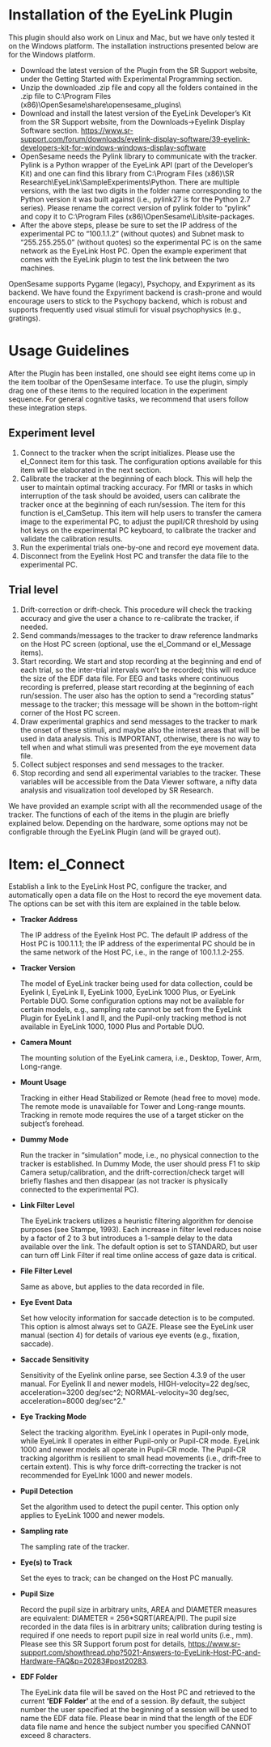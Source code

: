 # Installation of the EyeLink Plugin

This plugin should also work on Linux and Mac, but we have only tested it on the Windows platform. The installation instructions presented below are for the Windows platform.

* Download the latest version of the Plugin from the SR Support website, under the Getting Started with Experimental Programming section.
* Unzip the downloaded .zip file and copy all the folders contained in the .zip file to C:\Program Files (x86)\OpenSesame\share\opensesame_plugins\
* Download and install the latest version of the EyeLink Developer’s Kit from the SR Support website, from the Downloads->Eyelink Display Software section. https://www.sr-support.com/forum/downloads/eyelink-display-software/39-eyelink-developers-kit-for-windows-windows-display-software
* OpenSesame needs the Pylink library to communicate with the tracker. Pylink is a Python wrapper of the EyeLink API (part of the Developer’s Kit) and one can find this library from C:\Program Files (x86)\SR Research\EyeLink\SampleExperiments\Python. There are multiple versions, with the last two digits in the folder name corresponding to the Python version it was built against (i.e., pylink27 is for the Python 2.7 series). Please rename the correct version of pylink folder to “pylink” and copy it to C:\Program Files (x86)\OpenSesame\Lib\site-packages. 
* After the above steps, please be sure to set the IP address of the experimental PC to “100.1.1.2” (without quotes) and Subnet mask to “255.255.255.0” (without quotes) so the experimental PC is on the same network as the EyeLink Host PC. Open the example experiment that comes with the EyeLink plugin to test the link between the two machines.  

OpenSesame supports Pygame (legacy), Psychopy, and Expyriment as its backend. We have found the Expyriment backend is crash-prone and would encourage users to stick to the Psychopy backend, which is robust and supports frequently used visual stimuli for visual psychophysics (e.g., gratings).

# Usage Guidelines

After the Plugin has been installed, one should see eight items come up in the item toolbar of the OpenSesame interface. To use the plugin, simply drag one of these items to the required location in the experiment sequence. For general cognitive tasks, we recommend that users follow these integration steps.

## Experiment level
1. Connect to the tracker when the script initializes. Please use the el_Connect item for this task. The configuration options available for this item will be elaborated in the next section.
2. Calibrate the tracker at the beginning of each block. This will help the user to maintain optimal tracking accuracy. For fMRI or tasks in which interruption of the task should be avoided, users can calibrate the tracker once at the beginning of each run/session. The item for this function is el_CamSetup. This item will help users to transfer the camera image to the experimental PC, to adjust the pupil/CR threshold by using hot keys on the experimental PC keyboard, to calibrate the tracker and validate the calibration results. 
3. Run the experimental trials one-by-one and record eye movement data.
4. Disconnect from the Eyelink Host PC and transfer the data file to the experimental PC.

## Trial level
1. Drift-correction or drift-check. This procedure will check the tracking accuracy and give the user a chance to re-calibrate the tracker, if needed.
2. Send commands/messages to the tracker to draw reference landmarks on the Host PC screen (optional, use the el_Command or el_Message items).
3. Start recording. We start and stop recording at the beginning and end of each trial, so the inter-trial intervals won’t be recorded; this will reduce the size of the EDF data file. For EEG and tasks where  continuous recording is preferred, please start recording at the beginning of each run/session. The user also has the option to send a “recording status” message to the tracker; this message will be shown in the bottom-right corner of the Host PC screen.
4. Draw experimental graphics and send messages to the tracker to mark the onset of these stimuli, and maybe also the interest areas that will be used in data analysis. This is IMPORTANT, otherwise, there is no way to tell when and what stimuli was presented from the eye movement data file.
5. Collect subject responses and send messages to the tracker.
6. Stop recording and send all experimental variables to the tracker. These variables will be accessible from the Data Viewer software, a nifty data analysis and visualization tool developed by SR Research.

We have provided an example script with all the recommended usage of the tracker. The functions of each of the items in the plugin are briefly explained below. Depending on the hardware, some options may not be configrable through the EyeLink Plugin (and will be grayed out).

# Item: el_Connect

Establish a link to the EyeLink Host PC, configure the tracker, and automatically open a data file on the Host to record the eye movement data. The options can be set with this item are explained in the table below.

* <b>Tracker Address</b>
	
	The IP address of the Eyelink Host PC. The default IP address of the Host PC is 100.1.1.1; the IP address of the experimental PC should be in the same network of the Host PC, i.e., in the range of 100.1.1.2-255.

* <b>Tracker Version</b>

	The model of EyeLink tracker being used for data collection, could be Eyelink I, EyeLink II, EyeLink 1000, EyeLink 1000 Plus, or EyeLink Portable DUO. Some configuration options may not be available for certain models, e.g., sampling rate cannot be set from the EyeLink Plugin for EyeLink I and II, and the Pupil-only tracking method is not available in EyeLink 1000, 1000 Plus and Portable DUO.

* <b>Camera Mount</b>

	The mounting solution of the EyeLink camera, i.e., Desktop, Tower, Arm, Long-range. 

* <b>Mount Usage</b>
	
	Tracking in either Head Stabilized or Remote (head free to move) mode. The remote mode is unavailable for Tower and Long-range mounts. Tracking in remote mode requires the use of a target sticker on the subject’s forehead.

* <b>Dummy Mode</b>
	
	Run the tracker in “simulation” mode, i.e., no physical connection to the tracker is established. In Dummy Mode, the user should press F1 to skip Camera setup/calibration, and the drift-correction/check target will briefly flashes and then disappear (as not tracker is physically connected to the experimental PC).

* <b>Link Filter Level</b>
	
	The EyeLink trackers utilizes a heuristic filtering algorithm for denoise purposes (see Stampe, 1993). Each increase in filter level reduces noise by a factor of 2 to 3 but introduces a 1-sample delay to the data available over the link. The default option is set to STANDARD, but user can turn off Link Filter if real time online access of gaze data is critical.

* <b>File Filter Level</b>
	
	Same as above, but applies to the data recorded in file.

* <b>Eye Event Data</b>

	Set how velocity information for saccade detection is to be computed. This option is almost always set to GAZE. Please see the EyeLink user manual (section 4) for details of various eye events (e.g., fixation, saccade). 

* <b>Saccade Sensitivity</b>

	Sensitivity of the Eyelink online parse, see Section 4.3.9 of the user manual. For Eyelink II and newer models, HIGH-velocity=22 deg/sec, acceleration=3200 deg/sec^2; NORMAL-velocity=30 deg/sec, acceleration=8000 deg/sec^2."

* <b>Eye Tracking Mode</b>

	Select the tracking algorithm. EyeLink I operates in Pupil-only mode, while EyeLink II operates in either Pupil-only or Pupil-CR mode. EyeLink 1000 and newer models all operate in Pupil-CR mode. The Pupil-CR tracking algorithm is resilient to small head movements (i.e., drift-free to certain extent). This is why force drift-correcting the tracker is not recommended for EyeLInk 1000 and newer models.

* <b>Pupil Detection</b>

	Set the algorithm used to detect the pupil center. This option only applies to EyeLink 1000 and newer models.

* <b>Sampling rate</b>

	The sampling rate of the tracker.

* <b>Eye(s) to Track</b>

	Set the eyes to track; can be changed on the Host PC manually.

* <b>Pupil Size</b>

	Record the pupil size in arbitrary units, AREA and DIAMETER measures are equivalent: DIAMETER = 256*SQRT(AREA/PI). The pupil size recorded in the data files is in arbitrary units; calibration during testing is required if one needs to report pupil size in real world units (i.e., mm). Please see this SR Support forum post for details, https://www.sr-support.com/showthread.php?5021-Answers-to-EyeLink-Host-PC-and-Hardware-FAQ&p=20283#post20283.

* <b>EDF Folder</b>

	The EyeLink data file will be saved on the Host PC and retrieved to the current <b>'EDF Folder'</b> at the end of a session. By default, the subject number the user specified at the beginning of a session will be used to name the EDF data file. Please bear in mind that the length of the EDF data file name and hence the subject number you specified CANNOT exceed 8 characters.

